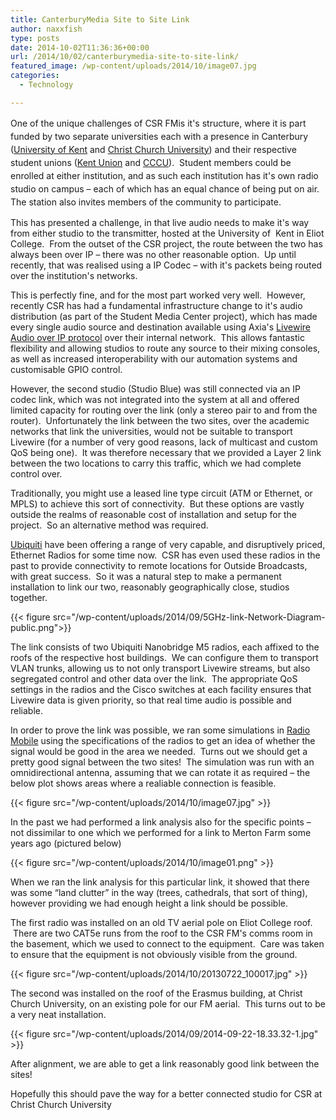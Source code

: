 ```yaml
---
title: CanterburyMedia Site to Site Link
author: naxxfish
type: posts
date: 2014-10-02T11:36:36+00:00
url: /2014/10/02/canterburymedia-site-to-site-link/
featured_image: /wp-content/uploads/2014/10/image07.jpg
categories:
  - Technology

---
```

<span style="line-height: 1.5;">One of the unique challenges of CSR FMis it's structure, where it is part funded by two separate universities each with a presence in Canterbury (<a href="http://www.kent.ac.uk/">University of Kent</a> and <a href="http://www.canterbury.ac.uk">Christ Church University</a>) and their respective student unions (<a href="http://www.kentunion.co.uk/">Kent Union</a> and <a href="http://ccsu.co.uk/">CCCU</a>).  Student members could be enrolled at either institution, and as such each institution has it's own radio studio on campus &ndash; each of which has an equal chance of being put on air. The station also invites members of the community to participate. 

This has presented a challenge, in that live audio needs to make it's way from either studio to the transmitter, hosted at the University of  Kent in Eliot College.  From the outset of the CSR project, the route between the two has always been over IP &ndash; there was no other reasonable option.  Up until recently, that was realised using a IP Codec &ndash; with it's packets being routed over the institution's networks.

This is perfectly fine, and for the most part worked very well.  However, recently CSR has had a fundamental infrastructure change to it's audio distribution (as part of the Student Media Center project), which has made every single audio source and destination available using Axia's [Livewire Audio over IP protocol][1] over their internal network.  This allows fantastic flexibility and allowing studios to route any source to their mixing consoles, as well as increased interoperability with our automation systems and customisable GPIO control.

However, the second studio (Studio Blue) was still connected via an IP codec link, which was not integrated into the system at all and offered limited capacity for routing over the link (only a stereo pair to and from the router).  Unfortunately the link between the two sites, over the academic networks that link the universities, would not be suitable to transport Livewire (for a number of very good reasons, lack of multicast and custom QoS being one).  It was therefore necessary that we provided a Layer 2 link between the two locations to carry this traffic, which we had complete control over.

Traditionally, you might use a leased line type circuit (ATM or Ethernet, or MPLS) to achieve this sort of connectivity.  But these options are vastly outside the realms of reasonable cost of installation and setup for the project.  So an alternative method was required.

[Ubiquiti][2] have been offering a range of very capable, and disruptively priced, Ethernet Radios for some time now.  CSR has even used these radios in the past to provide connectivity to remote locations for Outside Broadcasts, with great success.  So it was a natural step to make a permanent installation to link our two, reasonably geographically close, studios together.

{{< figure src="/wp-content/uploads/2014/09/5GHz-link-Network-Diagram-public.png">}}

The link consists of two Ubiquiti Nanobridge M5 radios, each affixed to the roofs of the respective host buildings.  We can configure them to transport VLAN trunks, allowing us to not only transport Livewire streams, but also segregated control and other data over the link.  The appropriate QoS settings in the radios and the Cisco switches at each facility ensures that Livewire data is given priority, so that real time audio is possible and reliable.

In order to prove the link was possible, we ran some simulations in [Radio Mobile][3] using the specifications of the radios to get an idea of whether the signal would be good in the area we needed.  Turns out we should get a pretty good signal between the two sites!  The simulation was run with an omnidirectional antenna, assuming that we can rotate it as required &ndash; the below plot shows areas where a realiable connection is feasible.

{{< figure src="/wp-content/uploads/2014/10/image07.jpg" >}}

In the past we had performed a link analysis also for the specific points &ndash; not dissimilar to one which we performed for a link to Merton Farm some years ago (pictured below)

{{< figure src="/wp-content/uploads/2014/10/image01.png" >}}

When we ran the link analysis for this particular link, it showed that there was some &#8220;land clutter&#8221; in the way (trees, cathedrals, that sort of thing), however providing we had enough height a link should be possible.

The first radio was installed on an old TV aerial pole on Eliot College roof.  There are two CAT5e runs from the roof to the CSR FM's comms room in the basement, which we used to connect to the equipment.  Care was taken to ensure that the equipment is not obviously visible from the ground.

{{< figure src="/wp-content/uploads/2014/10/20130722_100017.jpg" >}}

The second was installed on the roof of the Erasmus building, at Christ Church University, on an existing pole for our FM aerial.  This turns out to be a very neat installation.

{{< figure src="/wp-content/uploads/2014/09/2014-09-22-18.33.32-1.jpg" >}}

After alignment, we are able to get a link reasonably good link between the sites!

Hopefully this should pave the way for a better connected studio for CSR at Christ Church University

 [1]: http://www.axiaaudio.com/livewire
 [2]: http://www.ubnt.com/
 [3]: http://www.cplus.org/rmw/english1.html
 [4]: https://i0.wp.com/vandium.naxxfish.net/wp-content/uploads/2014/10/image07.jpg
 [5]: https://i0.wp.com/vandium.naxxfish.net/wp-content/uploads/2014/10/image01.png
 [6]: https://i0.wp.com/vandium.naxxfish.net/wp-content/uploads/2014/10/image05.png
 [7]: https://i2.wp.com/vandium.naxxfish.net/wp-content/uploads/2014/10/20130722_100017.jpg
 [8]: https://i1.wp.com/vandium.naxxfish.net/wp-content/uploads/2014/09/2014-09-22-18.33.32-1.jpg